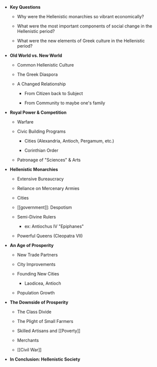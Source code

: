 -   **Key Questions**

    -   Why were the Hellenistic monarchies so vibrant economically?

    -   What were the most important components of social change in the Hellenistic period?

    -   What were the new elements of Greek culture in the Hellenistic period?

-   **Old World vs. New World**

    -   Common Hellenistic Culture

    -   The Greek Diaspora

    -   A Changed Relationship

        -   From Citizen back to Subject

        -   From Community to maybe one's family

-   **Royal Power & Competition**

    -   Warfare

    -   Civic Building Programs

        -   Cities (Alexandria, Antioch, Pergamum, etc.)

        -   Corinthian Order

    -   Patronage of "Sciences" & Arts

-   **Hellenistic Monarchies**

    -   Extensive Bureaucracy

    -   Reliance on Mercenary Armies

    -   Cities

    -   [[government]]: Despotism

    -   Semi-Divine Rulers

        -   ex: Antiochus IV "Epiphanes"

    -   Powerful Queens (Cleopatra VII)

-   **An Age of Prosperity**

    -   New Trade Partners

    -   City Improvements

    -   Founding New Cities

        -   Laodicea, Antioch

    -   Population Growth

-   **The Downside of Prosperity**

    -   The Class Divide

    -   The Plight of Small Farmers

    -   Skilled Artisans and [[Poverty]]

    -   Merchants

    -   [[Civil War]]

-   **In Conclusion: Hellenistic Society**
